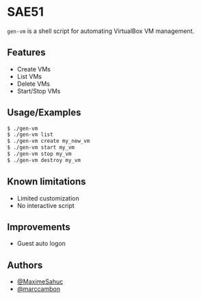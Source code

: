 
# SAE51

```gen-vm``` is a shell script for automating VirtualBox VM management.

## Features

- Create VMs
- List VMs
- Delete VMs
- Start/Stop VMs

## Usage/Examples

```bash
$ ./gen-vm
$ ./gen-vm list
$ ./gen-vm create my_new_vm
$ ./gen-vm start my_vm
$ ./gen-vm stop my_vm
$ ./gen-vm destroy my_vm
```

## Known limitations

- Limited customization
- No interactive script

## Improvements

- Guest auto logon 

## Authors

- [@MaximeSahuc](https://github.com/MaximeSahuc)
- [@marccambon](https://github.com/marccambon)
